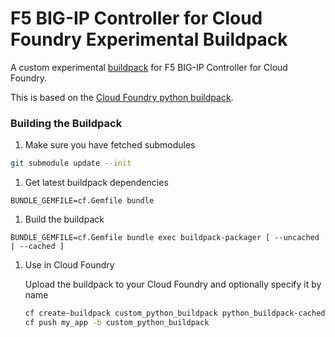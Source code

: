 # F5 BIG-IP Controller for Cloud Foundry Experimental Buildpack

A custom experimental [buildpack](http://docs.cloudfoundry.org/buildpacks/) for F5 BIG-IP Controller for Cloud Foundry.

This is based on the [Cloud Foundry python buildpack](https://github.com/cloudfoundry/python-buildpack).

### Building the Buildpack

1. Make sure you have fetched submodules

  ```bash
  git submodule update --init
  ```

1. Get latest buildpack dependencies

  ```shell
  BUNDLE_GEMFILE=cf.Gemfile bundle
  ```

1. Build the buildpack

  ```shell
  BUNDLE_GEMFILE=cf.Gemfile bundle exec buildpack-packager [ --uncached | --cached ]
  ```

1. Use in Cloud Foundry

    Upload the buildpack to your Cloud Foundry and optionally specify it by name

    ```bash
    cf create-buildpack custom_python_buildpack python_buildpack-cached-custom.zip 1
    cf push my_app -b custom_python_buildpack
    ```

